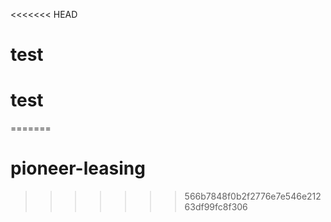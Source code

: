 <<<<<<< HEAD
# test
# test
=======
# pioneer-leasing
>>>>>>> 566b7848f0b2f2776e7e546e21263df99fc8f306
